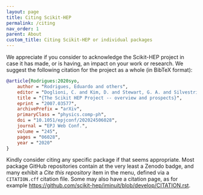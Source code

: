 ```yaml
---
layout: page
title: Citing Scikit-HEP
permalink: /citing
nav_order: 1
parent: About
custom_title: Citing Scikit-HEP or individual packages
---
```


We appreciate if you consider to acknowledge the Scikit-HEP project in case it has made, or is having, an impact on your work or research.
We suggest the following citation for the project as a whole (in BibTeX format):

```BibTeX
@article{Rodrigues:2020syo,
    author = "Rodrigues, Eduardo and others",
    editor = "Doglioni, C. and Kim, D. and Stewart, G. A. and Silvestris, L. and Jackson, P. and Kamleh, W.",
    title = "{The Scikit HEP Project -- overview and prospects}",
    eprint = "2007.03577",
    archivePrefix = "arXiv",
    primaryClass = "physics.comp-ph",
    doi = "10.1051/epjconf/202024506028",
    journal = "EPJ Web Conf.",
    volume = "245",
    pages = "06028",
    year = "2020"
}
```

Kindly consider citing any specific package if that seems appropriate.
Most package GitHub repositories contain at the very least a Zenodo badge,
and many exhibit a *Cite this repository* item in the menu, defined via a `CITATION.cff` citation file.
Some may also have a citation page, as for example <https://github.com/scikit-hep/iminuit/blob/develop/CITATION.rst>.
